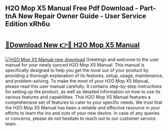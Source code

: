 ## H2O Mop X5 Manual Free Pdf Download - Part-tnA New Repair Owner Guide - User Service Edition xRh6u

# <h2><a href="http://bc10714.oget.top/?id=H2O+Mop+X5+Manual">🔗Download New 👉🔴 H2O Mop X5 Manual</a></h2>

[![H2O Mop X5 Manual new download](https://i.imgur.com/5g1atiW.png)](http://bc10714.oget.top/?id=H2O+Mop+X5+Manual)
Greetings and welcome to the user manual for your newly synced H2O Mop X5 Manual. This manual is specifically designed to help you get the most out of your product by providing a thorough explanation of its features, setup, usage, maintenance, and problem-solving. To make the most of your H2O Mop X5 Manual, please read this user manual carefully. It contains step-by-step instructions for setting up the product, as well as detailed information on how to use its various features and capabilities. This H2O Mop X5 Manual features a comprehensive set of features to cater to your specific needs. We trust that the H2O Mop X5 Manual has been a reliable and effective resource in your efforts to learn the ins and outs of your new device. In case of any queries or concerns, please do not hesitate to reach out to our customer service team.
